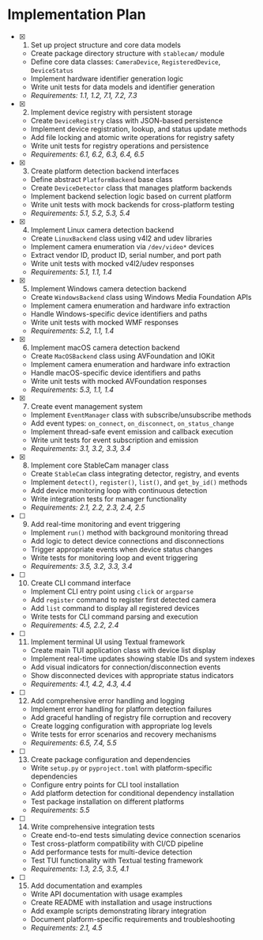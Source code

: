 # Implementation Plan

- [x] 1. Set up project structure and core data models
  - Create package directory structure with `stablecam/` module
  - Define core data classes: `CameraDevice`, `RegisteredDevice`, `DeviceStatus`
  - Implement hardware identifier generation logic
  - Write unit tests for data models and identifier generation
  - _Requirements: 1.1, 1.2, 7.1, 7.2, 7.3_

- [x] 2. Implement device registry with persistent storage
  - Create `DeviceRegistry` class with JSON-based persistence
  - Implement device registration, lookup, and status update methods
  - Add file locking and atomic write operations for registry safety
  - Write unit tests for registry operations and persistence
  - _Requirements: 6.1, 6.2, 6.3, 6.4, 6.5_

- [x] 3. Create platform detection backend interfaces
  - Define abstract `PlatformBackend` base class
  - Create `DeviceDetector` class that manages platform backends
  - Implement backend selection logic based on current platform
  - Write unit tests with mock backends for cross-platform testing
  - _Requirements: 5.1, 5.2, 5.3, 5.4_

- [x] 4. Implement Linux camera detection backend
  - Create `LinuxBackend` class using v4l2 and udev libraries
  - Implement camera enumeration via `/dev/video*` devices
  - Extract vendor ID, product ID, serial number, and port path
  - Write unit tests with mocked v4l2/udev responses
  - _Requirements: 5.1, 1.1, 1.4_

- [x] 5. Implement Windows camera detection backend
  - Create `WindowsBackend` class using Windows Media Foundation APIs
  - Implement camera enumeration and hardware info extraction
  - Handle Windows-specific device identifiers and paths
  - Write unit tests with mocked WMF responses
  - _Requirements: 5.2, 1.1, 1.4_

- [x] 6. Implement macOS camera detection backend
  - Create `MacOSBackend` class using AVFoundation and IOKit
  - Implement camera enumeration and hardware info extraction
  - Handle macOS-specific device identifiers and paths
  - Write unit tests with mocked AVFoundation responses
  - _Requirements: 5.3, 1.1, 1.4_

- [x] 7. Create event management system
  - Implement `EventManager` class with subscribe/unsubscribe methods
  - Add event types: `on_connect`, `on_disconnect`, `on_status_change`
  - Implement thread-safe event emission and callback execution
  - Write unit tests for event subscription and emission
  - _Requirements: 3.1, 3.2, 3.3, 3.4_

- [x] 8. Implement core StableCam manager class
  - Create `StableCam` class integrating detector, registry, and events
  - Implement `detect()`, `register()`, `list()`, and `get_by_id()` methods
  - Add device monitoring loop with continuous detection
  - Write integration tests for manager functionality
  - _Requirements: 2.1, 2.2, 2.3, 2.4, 2.5_

- [ ] 9. Add real-time monitoring and event triggering
  - Implement `run()` method with background monitoring thread
  - Add logic to detect device connections and disconnections
  - Trigger appropriate events when device status changes
  - Write tests for monitoring loop and event triggering
  - _Requirements: 3.5, 3.2, 3.3, 3.4_

- [ ] 10. Create CLI command interface
  - Implement CLI entry point using `click` or `argparse`
  - Add `register` command to register first detected camera
  - Add `list` command to display all registered devices
  - Write tests for CLI command parsing and execution
  - _Requirements: 4.5, 2.2, 2.4_

- [ ] 11. Implement terminal UI using Textual framework
  - Create main TUI application class with device list display
  - Implement real-time updates showing stable IDs and system indexes
  - Add visual indicators for connection/disconnection events
  - Show disconnected devices with appropriate status indicators
  - _Requirements: 4.1, 4.2, 4.3, 4.4_

- [ ] 12. Add comprehensive error handling and logging
  - Implement error handling for platform detection failures
  - Add graceful handling of registry file corruption and recovery
  - Create logging configuration with appropriate log levels
  - Write tests for error scenarios and recovery mechanisms
  - _Requirements: 6.5, 7.4, 5.5_

- [ ] 13. Create package configuration and dependencies
  - Write `setup.py` or `pyproject.toml` with platform-specific dependencies
  - Configure entry points for CLI tool installation
  - Add platform detection for conditional dependency installation
  - Test package installation on different platforms
  - _Requirements: 5.5_

- [ ] 14. Write comprehensive integration tests
  - Create end-to-end tests simulating device connection scenarios
  - Test cross-platform compatibility with CI/CD pipeline
  - Add performance tests for multi-device detection
  - Test TUI functionality with Textual testing framework
  - _Requirements: 1.3, 2.5, 3.5, 4.1_

- [ ] 15. Add documentation and examples
  - Write API documentation with usage examples
  - Create README with installation and usage instructions
  - Add example scripts demonstrating library integration
  - Document platform-specific requirements and troubleshooting
  - _Requirements: 2.1, 4.5_